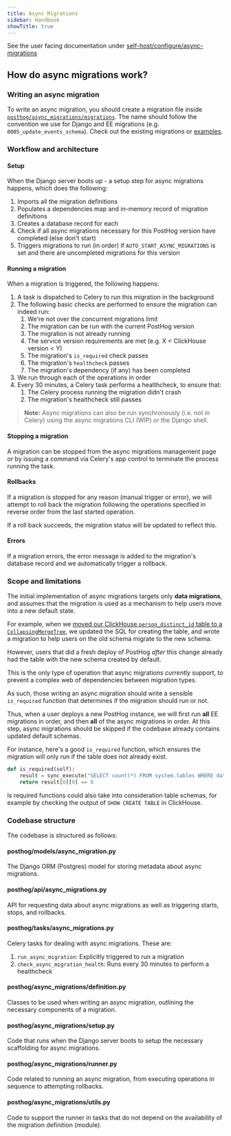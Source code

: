 ```yaml
---
title: Async Migrations
sidebar: Handbook
showTitle: true
---
```


See the user facing documentation under [self-host/configure/async-migrations](/docs/self-host/configure/async-migrations)

## How do async migrations work?

### Writing an async migration

To write an async migration, you should create a migration file inside [`posthog/async_migrations/migrations`](https://github.com/PostHog/posthog/tree/master/posthog/async_migrations/migrations). The name should follow the convention we use for Django and EE migrations (e.g. `0005_update_events_schema`). Check out the existing migrations or [examples](https://github.com/PostHog/posthog/tree/master/posthog/async_migrations/examples).

### Workflow and architecture 

#### Setup

When the Django server boots up - a setup step for async migrations happens, which does the following:

1. Imports all the migration definitions 
2. Populates a dependencies map and in-memory record of migration definitions
3. Creates a database record for each
4. Check if all async migrations necessary for this PostHog version have completed (else don't start)
5. Triggers migrations to run (in order) if `AUTO_START_ASYNC_MIGRATIONS` is set and there are uncompleted migrations for this version

#### Running a migration

When a migration is triggered, the following happens:

1. A task is dispatched to Celery to run this migration in the background
2. The following basic checks are performed to ensure the migration can indeed run:
    1. We're not over the concurrent migrations limit
    2. The migration can be run with the current PostHog version
    3. The migration is not already running
    4. The service version requirements are met (e.g. X < ClickHouse version < Y)
    5. The migration's `is_required` check passes
    6. The migration's `healthcheck` passes
    7. The migration's dependency (if any) has been completed
3. We run through each of the operations in order
4. Every 30 minutes, a Celery task performs a healthcheck, to ensure that:
   1. The Celery process running the migration didn't crash
   2. The migration's healthcheck still passes 

> **Note:** Async migrations can also be run synchronously (i.e. not in Celery) using the async migrations CLI (WIP) or the Django shell.

#### Stopping a migration

A migration can be stopped from the async migrations management page or by issuing a command via Celery's app control to terminate the process running the task.

#### Rollbacks

If a migration is stopped for any reason (manual trigger or error), we will attempt to roll back the migration following the operations specified in reverse order from the last started operation. 

If a roll back succeeds, the migration status will be updated to reflect this.

#### Errors

If a migration errors, the error message is added to the migration's database record and we automatically trigger a rollback.

### Scope and limitations

The initial implementation of async migrations targets only **data migrations**, and assumes that the migration is used as a mechanism to help users move into a new default state. 

For example, when we [moved our ClickHouse `person_distinct_id` table to a `CollapsingMergeTree`](https://github.com/PostHog/posthog/pull/5563), we updated the SQL for creating the table, and wrote a migration to help users on the old schema migrate to the new schema. 

However, users that did a fresh deploy of PostHog _after_ this change already had the table with the new schema created by default.

This is the only type of operation that async migrations _currently_ support, to prevent a complex web of dependencies between migration types.

As such, those writing an async migration should write a sensible `is_required` function that determines if the migration should run or not. 

Thus, when a user deploys a new PostHog instance, we will first run **all** EE migrations in order, and then **all** of the async migrations in order. At this step, async migrations should be skipped if the codebase already contains updated default schemas. 

For instance, here's a good `is_required` function, which ensures the migration will only run if the table does not already exist.

```python
def is_required(self):
    result = sync_execute("SELECT count(*) FROM system.tables WHERE database='posthog' AND name='table_x_new'")
    return result[0][0] == 0 
```

Is required functions could also take into consideration table schemas, for example by checking the output of `SHOW CREATE TABLE` in ClickHouse.


### Codebase structure

The codebase is structured as follows:

#### posthog/models/async_migration.py

The Django ORM (Postgres) model for storing metadata about async migrations.

#### posthog/api/async_migrations.py

API for requesting data about async migrations as well as triggering starts, stops, and rollbacks.

#### posthog/tasks/async_migrations.py

Celery tasks for dealing with async migrations. These are:

1. `run_async_migration`: Explicitly triggered to run a migration
2. `check_async_migration_health`: Runs every 30 minutes to perform a healthcheck

#### posthog/async_migrations/definition.py

Classes to be used when writing an async migration, outlining the necessary components of a migration.

#### posthog/async_migrations/setup.py

Code that runs when the Django server boots to setup the necessary scaffolding for async migrations.

#### posthog/async_migrations/runner.py

Code related to running an async migration, from executing operations in sequence to attempting rollbacks.

#### posthog/async_migrations/utils.py

Code to support the runner in tasks that do not depend on the availability of the migration definition (module).

